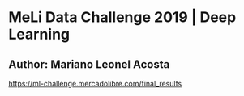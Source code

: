 # MeLi Data Challenge 2019 | Deep Learning

## Author: **Mariano Leonel Acosta**

https://ml-challenge.mercadolibre.com/final_results
